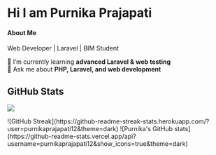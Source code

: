 # Hi I am Purnika Prajapati
<h4>About Me</h1>

Web Developer | Laravel | BIM Student  

🌱 I’m currently learning **advanced Laravel & web testing**  
💬 Ask me about **PHP, Laravel, and web development**  

## GitHub Stats  

<p><img src="https://github-readme-streak-stats.herokuapp.com/?user=purnikaprajapati12&theme=dark"/></p>
![GitHub Streak](https://github-readme-streak-stats.herokuapp.com/?user=purnikaprajapati12&theme=dark)  
![Purnika's GitHub stats](https://github-readme-stats.vercel.app/api?username=purnikaprajapati12&show_icons=true&theme=dark)  
